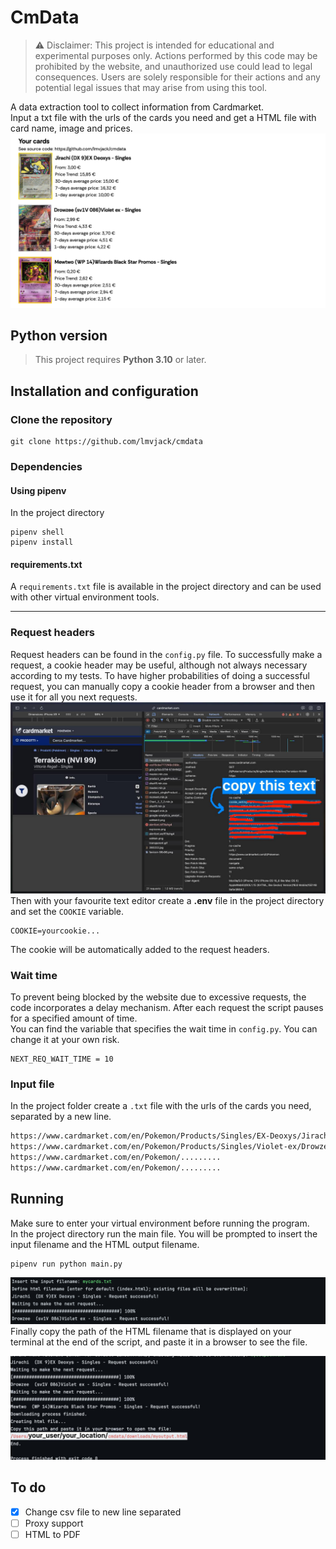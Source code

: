 # CmData
> ⚠️ Disclaimer: This project is intended for educational and experimental purposes only. Actions performed by this code may be prohibited by the website, and unauthorized use could lead to legal consequences. Users are solely responsible for their actions and any potential legal issues that may arise from using this tool.
> 
A data extraction tool to collect information from Cardmarket.<br>
Input a txt file with the urls of the cards you need and get a HTML file with card name, image and prices.
![Script HTML output](attachments/output.png)
## Python version
> This project requires **Python 3.10** or later.

## Installation and configuration
### Clone the repository
```
git clone https://github.com/lmvjack/cmdata
```
### Dependencies
#### Using pipenv
In the project directory

```
pipenv shell
pipenv install
```

#### requirements.txt
A ```requirements.txt``` file is available in the project directory and can be used with other virtual environment tools.

---
### Request headers
Request headers can be found in the ```config.py``` file. To successfully make a request, a cookie header may be useful, although not always necessary according to my tests. To have higher probabilities of doing a successful request, you can manually copy a cookie header from a browser and then use it for all you next requests.
![get cookie](attachments/cookie.jpg)
Then with your favourite text editor create a **.env** file in the project directory and set the ```COOKIE``` variable.
```
COOKIE=yourcookie...
```
The cookie will be automatically added to the request headers.
### Wait time
To prevent being blocked by the website due to excessive requests, the code incorporates a delay mechanism. After each request the script pauses for a specified amount of time. <br>
You can find the variable that specifies the wait time in ```config.py```. You can change it at your own risk.
```
NEXT_REQ_WAIT_TIME = 10
```
### Input file
In the project folder create a ```.txt``` file with the urls of the cards you need, separated by a new line.
```txt
https://www.cardmarket.com/en/Pokemon/Products/Singles/EX-Deoxys/Jirachi-DX9
https://www.cardmarket.com/en/Pokemon/Products/Singles/Violet-ex/Drowzee-V2-sv1V086
https://www.cardmarket.com/en/Pokemon/.........
https://www.cardmarket.com/en/Pokemon/.........
```

## Running
Make sure to enter your virtual environment before running the program.<br>
In the project directory run the main file. You will be prompted to insert the input filename and the HTML output filename.
```aiignore
pipenv run python main.py
```
![Execution of the code](attachments/waiting.png)
Finally copy the path of the HTML filename that is displayed on your terminal at the end of the script, and paste it in a browser to see the file.

![Program finished](attachments/final.jpg)

## To do
- [x] Change csv file to new line separated
- [ ] Proxy support
- [ ] HTML to PDF
